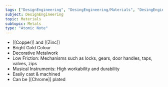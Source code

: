 ```yaml
---
tags: ["DesignEngineering", "DesingEngineering/Materials", "DesingEngineering/Materials/Metals", "DesingEngineering/Materials/Metals/Materials"]
subject: DesignEngineering
topic: Materials
subtopic: Metals
type: "Atomic Note"
---
```

 
 - [[Copper]] and [[Zinc]]
 - Bright Gold Colour
 - Decorative Metalwork
 - Low Friction: Mechanisms such as locks, gears, door handles, taps, valves, zips
 - Musical Instruments: High workability and durability
 - Easily cast & machined
 - Can be [[Chrome]] plated